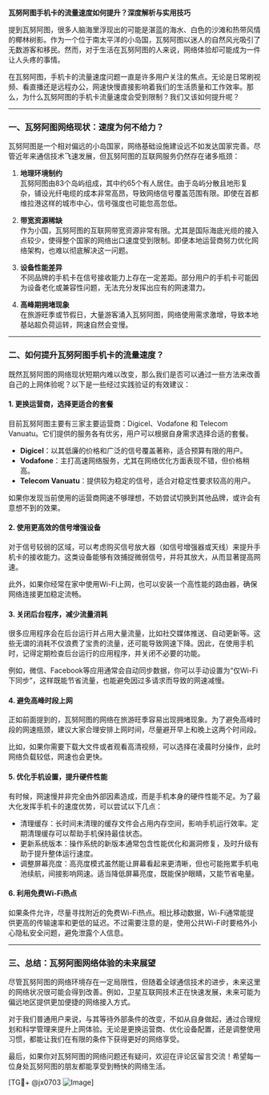 **瓦努阿图手机卡的流量速度如何提升？深度解析与实用技巧**

提到瓦努阿图，很多人脑海里浮现出的可能是湛蓝的海水、白色的沙滩和热带风情的椰林树影。作为一个位于南太平洋的小岛国，瓦努阿图以迷人的自然风光吸引了无数游客和移民。然而，对于生活在瓦努阿图的人来说，网络体验却可能成为一件让人头疼的事情。

在瓦努阿图，手机卡的流量速度问题一直是许多用户关注的焦点。无论是日常刷视频、看直播还是远程办公，网速快慢直接影响着我们的生活质量和工作效率。那么，为什么瓦努阿图的手机卡流量速度会受到限制？我们又该如何提升呢？

---

### **一、瓦努阿图网络现状：速度为何不给力？**

瓦努阿图是一个相对偏远的小岛国家，网络基础设施建设远不如发达国家完善。尽管近年来通信技术飞速发展，但瓦努阿图的互联网服务仍然存在诸多瓶颈：

1. **地理环境制约**  
   瓦努阿图由83个岛屿组成，其中约65个有人居住。由于岛屿分散且地形复杂，铺设光纤电缆的成本非常高昂，导致网络信号覆盖范围有限。即使在首都维拉港这样的城市中心，信号强度也可能忽高忽低。

2. **带宽资源稀缺**  
   作为小国，瓦努阿图的互联网带宽资源非常有限。尤其是国际海底光缆的接入点较少，使得整个国家的网络出口速度受到限制。即便本地运营商努力优化网络架构，也难以彻底解决这一问题。

3. **设备性能差异**  
   不同品牌的手机卡在信号接收能力上存在一定差距。部分用户的手机卡可能因为设备老化或兼容性问题，无法充分发挥出应有的网速潜力。

4. **高峰期拥堵现象**  
   在旅游旺季或节假日，大量游客涌入瓦努阿图，网络使用需求激增，导致本地基站超负荷运转，网速自然会变慢。

---

### **二、如何提升瓦努阿图手机卡的流量速度？**

既然瓦努阿图的网络现状短期内难以改变，那么我们是否可以通过一些方法来改善自己的上网体验呢？以下是一些经过实践验证的有效建议：

#### **1. 更换运营商，选择更适合的套餐**
目前瓦努阿图主要有三家主要运营商：Digicel、Vodafone 和 Telecom Vanuatu。它们提供的服务各有优劣，用户可以根据自身需求选择合适的套餐。

- **Digicel**：以其低廉的价格和广泛的信号覆盖著称，适合预算有限的用户。
- **Vodafone**：主打高速网络服务，尤其在网络优化方面表现不错，但价格稍高。
- **Telecom Vanuatu**：提供较为稳定的信号，适合对稳定性要求较高的用户。

如果你发现当前使用的运营商网速不够理想，不妨尝试切换到其他品牌，或许会有意想不到的效果。

#### **2. 使用更高效的信号增强设备**
对于信号较弱的区域，可以考虑购买信号放大器（如信号增强器或天线）来提升手机卡的接收能力。这类设备能够有效捕捉微弱信号，并将其放大，从而显著提高网速。

此外，如果你经常在家中使用Wi-Fi上网，也可以安装一个高性能的路由器，确保网络连接更加稳定流畅。

#### **3. 关闭后台程序，减少流量消耗**
很多应用程序会在后台运行并占用大量流量，比如社交媒体推送、自动更新等。这些无谓的消耗不仅浪费了宝贵的流量，还可能导致网速下降。因此，在使用手机时，记得定期检查后台运行的应用程序，并关闭不必要的功能。

例如，微信、Facebook等应用通常会自动同步数据，你可以手动设置为“仅Wi-Fi下同步”，这样既能节省流量，也能避免因过多请求而导致的网速减慢。

#### **4. 避免高峰时段上网**
正如前面提到的，瓦努阿图的网络在旅游旺季容易出现拥堵现象。为了避免高峰时段的网速瓶颈，建议大家合理安排上网时间，尽量避开早上和晚上这两个时间段。

比如，如果你需要下载大文件或者观看高清视频，可以选择在凌晨时分操作，此时网络负载较低，网速也会更快。

#### **5. 优化手机设置，提升硬件性能**
有时候，网速慢并非完全由外部因素造成，而是手机本身的硬件性能不足。为了最大化发挥手机卡的速度优势，可以尝试以下几点：

- 清理缓存：长时间未清理的缓存文件会占用内存空间，影响手机运行效率。定期清理缓存可以帮助手机保持最佳状态。
- 更新系统版本：操作系统的新版本通常包含性能优化和漏洞修复，及时升级有助于提升整体运行速度。
- 调整屏幕亮度：高亮度模式虽然能让屏幕看起来更清晰，但也可能拖累手机电池续航，间接影响网速。适当降低屏幕亮度，既能保护眼睛，又能节省电量。

#### **6. 利用免费Wi-Fi热点**
如果条件允许，尽量寻找附近的免费Wi-Fi热点。相比移动数据，Wi-Fi通常能提供更高的传输速率和更低的延迟。不过需要注意的是，使用公共Wi-Fi时要格外小心隐私安全问题，避免泄露个人信息。

---

### **三、总结：瓦努阿图网络体验的未来展望**

尽管瓦努阿图的网络环境存在一定局限性，但随着全球通信技术的进步，未来这里的网络状况很可能会得到改善。例如，卫星互联网技术正在快速发展，未来可能为偏远地区提供更加便捷的网络接入方式。

对于我们普通用户来说，与其等待外部条件的改变，不如从自身做起，通过合理规划和科学管理来提升上网体验。无论是更换运营商、优化设备配置，还是调整使用习惯，都能让我们在有限的条件下获得更好的网络享受。

最后，如果你对瓦努阿图的网络问题还有疑问，欢迎在评论区留言交流！希望每一位身处瓦努阿图的朋友都能享受到畅快的网络生活。

[TG💪+ @jx0703 ![Image](https://github.com/user-attachments/assets/dbca1d08-cadb-493c-b0ec-ad6f7a83f270)]
